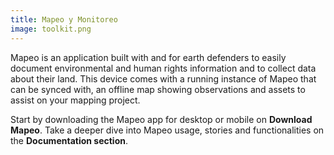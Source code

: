 ```yaml
---
title: Mapeo y Monitoreo
image: toolkit.png
---
```


Mapeo is an application built with and for earth defenders to easily document environmental and human rights information and to collect data about their land. This device comes with a running instance of Mapeo that can be synced with, an offline map showing observations and assets to assist on your mapping project.

Start by downloading the Mapeo app for desktop or mobile on **Download Mapeo**. Take a deeper dive into Mapeo usage, stories and functionalities on the **Documentation section**.

<app-button :color="true" target="_self" link="apps/mapeo" text="Download Mapeo"></app-button>
<app-button target="_self" link="mapping-and-monitoring#Documentation" text="Read documentation"></app-button>
